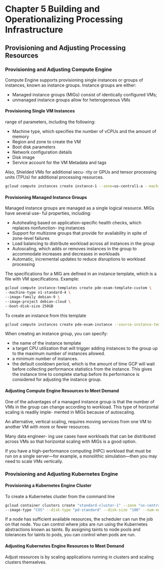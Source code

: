 # Chapter 5 Building and Operationalizing Processing Infrastructure

## Provisioning and Adjusting Processing Resources

### Provisioning and Adjusting Compute Engine
Compute Engine supports provisioning single instances or groups of instances, known as instance groups. Instance groups are either:
- Managed instance groups (MIGs) consist of identically configured VMs;
- unmanaged instance groups allow for heterogeneous VMs

#### Provisioning Single VM Instances
range of parameters, including the following:

- Machine type, which specifies the number of vCPUs and the amount of memory
- Region and zone to create the VM
- Boot disk parameters
- Network configuration details
- Disk image
- Service account for the VM Metadata and tags

Also,  Shielded VMs for additional secu- rity or GPUs and tensor processing units (TPUs) for additional processing resources.

```sh
gcloud compute instances create instance-1 --zone=us-central1-a --machine-type=n1-standard-1 --subnet=default --network-tier=PREMIUM --image=debian-9-stretch-v20191115 --image-project=debian-cloud --boot-disk-size=10GB --boot-disk-type=pd-standard
```

#### Provisioning Managed Instance Groups
Managed instance groups are managed as a single logical resource. MIGs have several use- ful properties, including:
- Autohealing based on application-specific health checks, which replaces nonfunction- ing instances
- Support for multizone groups that provide for availability in spite of zone-level failures
- Load balancing to distribute workload across all instances in the group
- Autoscaling, which adds or removes instances in the group to accommodate increases and decreases in workloads
- Automatic, incremental updates to reduce disruptions to workload processing

The specifications for a MIG are defined in an instance template, which is a file with VM specifications. Example:
```sh
gcloud compute instance-templates create pde-exam-template-custom \
--machine-type n1-standard-4 \
--image-family debian-9 \
--image-project debian-cloud \
--boot-disk-size 250GB
```
To create an instance from this template
```sh
gcloud compute instances create pde-exam-instance --source-instance-template=pde-exam-template-custom
```

When creating an instance group, you can specify:
- the name of the instance template
- a target CPU utilization that will trigger adding instances to the group up to the maximum number of instances allowed.
- a minimum number of instances.
- the default cooldown period, which is the amount of time GCP will wait before collecting performance statistics from the instance. This gives the instance time to complete startup before its performance is considered for adjusting
the instance group.

#### Adjusting Compute Engine Resources to Meet Demand
One of the advantages of a managed instance group is that the number of VMs in the group can change according to workload. This type of horizontal scaling is readily imple- mented in MIGs because of autoscaling.

An alternative, vertical scaling, requires moving services from one VM to another VM with more or fewer resources.

Many data engineer- ing use cases have workloads that can be distributed across VMs so that horizontal scaling with MIGs is a good option.

If you have a high-performance computing (HPC) workload that must be run on a single server—for example, a monolithic simulation—then you may need to scale VMs vertically.

### Provisioning and Adjusting Kubernetes Engine

#### Provisioning a Kubernetes Engine Cluster
To create a Kubernetes cluster from the command line
```sh
gcloud container clusters create "standard-cluster-1" --zone "us-central1-a" --cluster-version "1.13.11-gke.14" --machine-type "n1-standard-1"
--image-type "COS" --disk-type "pd-standard" --disk-size "100" --num-nodes "5" --enable-autoupgrade --enable-autorepair
```

If a node has sufficient available resources, the scheduler can run the job on that node. You can control where jobs are run using the Kubernetes abstractions known as taints. By assigning taints to node pools and tolerances for taints to pods, you can control when pods are run.

#### Adjusting Kubernetes Engine Resources to Meet Demand
Adjust resources is by scaling applications running in clusters and scaling clusters themselves.

